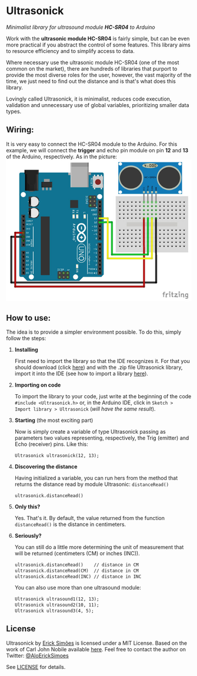 Ultrasonick
===========

_Minimalist library for ultrasound module **HC-SR04** to Arduino_

Work with the **ultrasonic module HC-SR04** is fairly simple, but can be even more practical if you abstract the control of some features. This library aims to resource efficiency and to simplify access to data.

Where necessary use the ultrasonic module HC-SR04 (one of the most common on the market), there are hundreds of libraries that purport to provide the most diverse roles for the user, however, the vast majority of the time, we just need to find out the distance and is that's what does this library.

Lovingly called Ultrasonick, it is minimalist, reduces code execution, validation and unnecessary use of global variables, prioritizing smaller data types.

Wiring:
---------------
It is very easy to connect the HC-SR04 module to the Arduino. For this example, we will connect the **trigger** and echo pin module on pin **12** and **13** of the Arduino, respectively. As in the picture:
![HC-SR04 with Arduino](extras/HC-SR04-with-Arduino.jpg?raw=true "HC-SR04 with Arduino")

How to use:
---------------
The idea is to provide a simpler environment possible. To do this, simply follow the steps:

1. **Installing**

    First need to import the library so that the IDE recognizes it. For that you should download (click [here](https://github.com/ErickSimoes/Ultrasonick/archive/Ultrasonick-v1.0.zip)) and with the .zip file Ultrasonick library, import it into the IDE (see how to import a library [here](https://www.arduino.cc/en/Guide/Libraries#toc4)).
2. **Importing on code**

    To import the library to your code, just write at the beginning of the code ```#include <Ultrasonick.h>``` or, in the Arduino IDE, click in ```Sketch > Import library > Ultrasonick``` (_will have the same result_).
3. **Starting** (the most exciting part)

    Now is simply create a variable of type Ultrasonick passing as parameters two values representing, respectively, the Trig (emitter) and Echo (receiver) pins. Like this:
    ```
    Ultrasonick ultrasonick(12, 13);
    ```
4. **Discovering the distance**

    Having initialized a variable, you can run hers from the method that returns the distance read by module Ultrasonic: ```distanceRead()```
    ```
    ultrasonick.distanceRead()
    ```
5. **Only this?**

    Yes. That's it. By default, the value returned from the function  ```distanceRead()``` is the distance in centimeters.

6. **Seriously?**

    You can still do a little more determining the unit of measurement that will be returned (centimeters (CM) or inches (INC)).
    ```
    ultrasonick.distanceRead()    // distance in CM
    ultrasonick.distanceRead(CM)  // distance in CM
    ultrasonick.distanceRead(INC) // distance in INC
    ```
    You can also use more than one ultrasound module:
    ```
    Ultrasonick ultrasound1(12, 13);
    Ultrasonick ultrasound2(10, 11);
    Ultrasonick ultrasound3(4, 5);
    ```

License
----
Ultrasonick by [Erick Simões](http://ericksimoes.com.br/ "Erick Simões") is licensed under a MIT License.
Based on the work of Carl John Nobile available [here](http://wiki.tetrasys-design.net/HCSR04Ultrasonic).
Feel free to contact the author on Twitter: [@AloErickSimoes](https://twitter.com/AloErickSimoes)

See [LICENSE](https://github.com/ErickSimoes/Ultrasonick/blob/master/LICENSE) for details.
